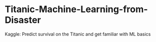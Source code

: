 # Titanic-Machine-Learning-from-Disaster
Kaggle: Predict survival on the Titanic and get familiar with ML basics
